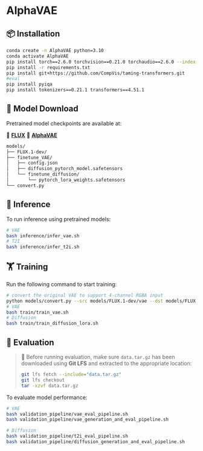 # AlphaVAE

## 📦 Installation

```bash
conda create -n AlphaVAE python=3.10
conda activate AlphaVAE
pip install torch==2.6.0 torchvision==0.21.0 torchaudio==2.6.0 --index-url https://download.pytorch.org/whl/cu124
pip install -r requirements.txt
pip install git+https://github.com/CompVis/taming-transformers.git
#eval
pip install pyiqa
pip install tokenizers==0.21.1 transformers==4.51.1
```

## 🔽 Model Download

Pretrained model checkpoints are available at:

🔗 **[FLUX](https://huggingface.co/black-forest-labs/FLUX.1-dev)**
🔗 **[AlphaVAE](https://huggingface.co/o0o0o00o0/AlphaVAE/tree/main)**

```bash
models/
├── FLUX.1-dev/
├── finetune_VAE/
│   ├── config.json
│   ├── diffusion_pytorch_model.safetensors
│   └── finetune_diffusion/
│       └── pytorch_lora_weights.safetensors
└── convert.py
```

## 🚀 Inference

To run inference using pretrained models:

```bash
# VAE
bash inference/infer_vae.sh
# T2I
bash inference/infer_t2i.sh
```

## 🏋️ Training

Run the following command to start training:

```bash
# convert the original VAE to support 4-channel RGBA input
python models/convert.py --src models/FLUX.1-dev/vae --dst models/FLUX.1-dev/rgba_vae
# VAE
bash train/train_vae.sh
# Diffusion
bash train/train_diffusion_lora.sh
```

## 🧪 Evaluation

> 📂 Before running evaluation, make sure `data.tar.gz` has been downloaded using **Git LFS** and extracted to the appropriate location:
>
> ```bash
> git lfs fetch --include="data.tar.gz"
> git lfs checkout
> tar -xzvf data.tar.gz
> ```

To evaluate model performance:

```bash
# VAE
bash validation_pipeline/vae_eval_pipeline.sh
bash validation_pipeline/vae_generation_and_eval_pipeline.sh

# Diffusion
bash validation_pipeline/t2i_eval_pipeline.sh
bash validation_pipeline/diffusion_generation_and_eval_pipeline.sh
```

